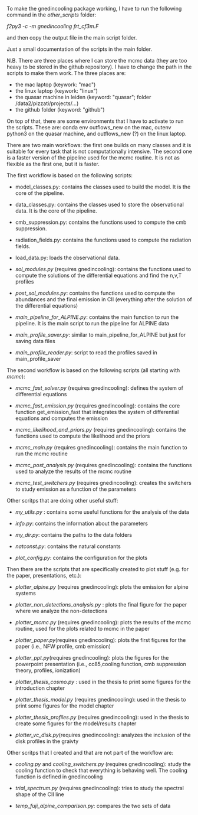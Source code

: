 
To make the gnedincooling package working, I have to run the following command in the _other_scripts_ folder:

_f2py3 -c -m gnedincooling frt_cf3m.F_

and then copy the output file in the main script folder.


Just a small documentation of the scripts in the main folder.

N.B. There are three places where I can store the mcmc data (they are too heavy to be
stored in the github repository). I have to change the path in the scripts to make them work.
The three places are: 
 - the mac laptop (keywork: "mac")
 - the linux laptop (keywork: "linux")
 - the quasar machine in leiden (keyword: "quasar"; folder /data2/pizzati/projects/...)
 - the github folder (keyword: "github")

On top of that, there are some environments that I have to activate to run the scripts.
These are: conda env outflows_new on the mac, outenv python3 on the quasar machine, and 
outflows_new (?) on the linux laptop.

There are two main workflows: the first one builds on many classes and it is suitable for 
every task that is not computationally intensive. The second one is a faster version of the pipeline 
used for the mcmc routine. It is not as flexible as the first one, but it is faster.

The first workflow is based on the following scripts:

 - model_classes.py: contains the classes used to build the model. 
                   It is the core of the pipeline.

 - data_classes.py: contains the classes used to store the observational data. 
                  It is the core of the pipeline.

 - cmb_suppression.py: contains the functions used to compute the cmb suppression.

 - radiation_fields.py: contains the functions used to compute the radiation fields.

 - load_data.py: loads the observational data.

 - _sol_modules.py_ (requires gnedincooling): contains the functions used to compute
            the solutions of the differential equations and find the n,v,T profiles

 - _post_sol_modules.py_: contains the functions used to compute
            the abundances and the final emission in CII (everything after the
            solution of the differential equations)

 - _main_pipeline_for_ALPINE.py_: contains the main function to run the pipeline. It is the main script
               to run the pipeline for ALPINE data

 - _main_profile_saver.py_: similar to main_pipeline_for_ALPINE but just for saving data files

 - _main_profile_reader.py_: script to read the profiles saved in main_profile_saver


The second workflow is based on the following scripts (all starting with _mcmc_):

 - _mcmc_fast_solver.py_ (requires gnedincooling): defines the system of differential equations

 - _mcmc_fast_emission.py_ (requires gnedincooling): contains the core function get_emission_fast that integrates
                 the system of differential equations and computes the emission

 - _mcmc_likelihood_and_priors.py_ (requires gnedincooling): contains the functions used to compute the likelihood and the priors

 - _mcmc_main.py_ (requires gnedincooling): contains the main function to run the mcmc routine

 - _mcmc_post_analysis.py_ (requires gnedincooling): contains the functions used to analyze the results of the mcmc routine

 - _mcmc_test_switchers.py_ (requires gnedincooling): creates the switchers to study emission as a function of the parameters


Other scritps that are doing other useful stuff:

 - _my_utils.py_ : contains some useful functions for the analysis of the data

 - _info.py_: contains the information about the parameters
 
 - _my_dir.py_: contains the paths to the data folders

 - _natconst.py_: contains the natural constants

 - _plot_config.py_: contains the configuration for the plots

Then there are the scripts that are specifically created to plot stuff
(e.g. for the paper, presentations, etc.):

 - _plotter_alpine.py_ (requires gnedincooling): plots the emission for alpine systems


 - _plotter_non_detections_analysis.py_ : plots the final figure for the paper 
                                where we analyze the non-detections 

 - _plotter_mcmc.py_ (requires gnedincooling): plots the results of the mcmc routine,
                            used for the plots related to mcmc in the paper

 - _plotter_paper.py_(requires gnedincooling): plots the first figures for the paper
                                       (i.e., NFW profile, cmb emission)

 - _plotter_ppt.py_(requires gnedincooling): plots the figures for the powerpoint presentation
                  (i.e., cc85,cooling function, cmb suppression theory, 
                   profiles, ionization)

 - _plotter_thesis_cosmo.py_ : used in the thesis to print some figures
                                for the introduction chapter

 - _plotter_thesis_model.py_ (requires gnedincooling): used in the thesis to print some figures
                                for the model chapter
 
 - _plotter_thesis_profiles.py_ (requires gnedincooling): used in the thesis to create some figures
                                for the model/results chapter

 - _plotter_vc_disk.py_(requires gnedincooling): analyzes the inclusion of the disk profiles in the graivty


Other scritps that I created and that are not part of the workflow are:

 - _cooling.py_ and _cooling_switchers.py_ (requires gnedincooling):  study the cooling function to check 
that everything is behaving well. The cooling function is defined in gnedincooling

 - _trial_spectrum.py_ (requires gnedincooling): tries to study the spectral shape of the CII line

 - _temp_fuji_alpine_comparison.py_: compares the two sets of data